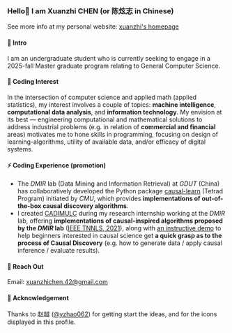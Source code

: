 ### Hello👋 I am Xuanzhi CHEN (or 陈炫志 in Chinese) 
See more info at my personal website: [xuanzhi's homepage](https://xuanzhichen.github.io)

#### 🔭 Intro
I am an undergraduate student who is currently seeking to engage in a 2025-fall Master graduate program relating to General Computer Science.

#### 🌱 Coding Interest
In the intersection of computer science and applied math (applied statistics), my interest involves a couple of topics: **machine intelligence**, **computational data analysis**, and **information technology**. My envision at its best — engineering computational and mathematical solutions to address industrial problems (e.g. in relation of **commercial and financial** areas) motivates me to hone skills in programming, focusing on design of learning-algorithms, utility of available data, and/or efficacy of digital systems.

#### ⚡ Coding Experience (promotion)
- The *DMIR* lab (Data Mining and Information Retrieval) at *GDUT* (China) has collaboratively developed the Python package [causal-learn](https://github.com/py-why/causal-learn) (Tetrad Program) initiated by *CMU*, which provides **implementations of out-of-the-box causal discovery algorithms**.
- I created [CADIMULC](https://github.com/xuanzhichen/cadimulc?tab=readme-ov-file) during my research internship working at the *DMIR* lab, offering **implementations of causal-inspired algorithms proposed by the *DMIR* lab** ([IEEE TNNLS, 2021](https://scholar.google.com/scholar?hl=en&as_sdt=0%2C5&q=Causal+discovery+in+linear+non-gaussian+acyclic+model+with+multiple+latent+confounders&btnG=#)), along with [an instructive demo](https://xuanzhichen.github.io/cadimulc/) to help beginners interested in causal science get **a quick grasp as to the process of Causal Discovery** (e.g. how to generate data / apply causal inference / evaluate results).

#### 💬 Reach Out
Email: xuanzhichen.42@gmail.com

#### 👯 Acknowledgement
Thanks to 赵越 ([@yzhao062](https://viterbi-web.usc.edu/~yzhao010/)) for getting start the ideas, and for the icons displayed in this profile.

<!--
Here are some ideas to get you started:

- 🔭 I’m currently working on ...
- 🌱 I’m currently learning ...
- 👯 I’m looking to collaborate on ...
- 🤔 I’m looking for help with ...
- 💬 Ask me about ...
- 📫 How to reach me: ...
- 😄 Pronouns: ...
- ⚡ Fun fact: ...
-->

